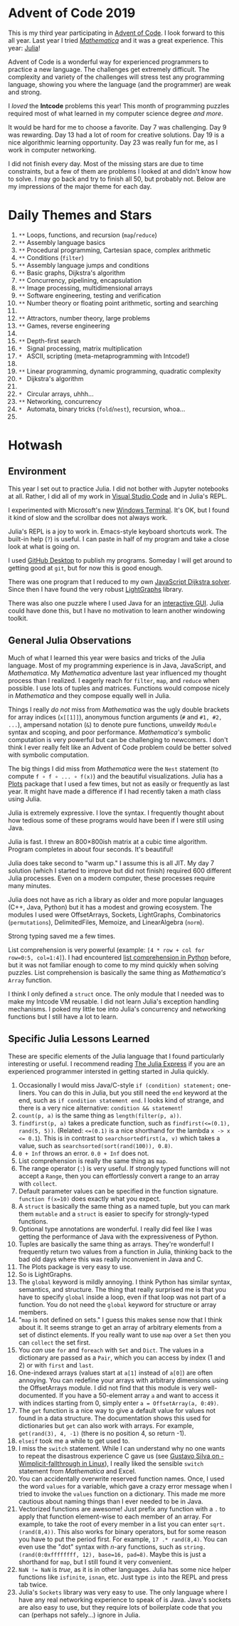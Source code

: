 # Advent of Code 2019
This is my third year participating in [Advent of Code](https://adventofcode.com/2019). I look forward to this all year. Last year I tried *[Mathematica](https://wjholden.com/aoc/2018/)* and it was a great experience. This year: [Julia](https://julialang.org/)!

Advent of Code is a wonderful way for experienced programmers to practice a new language. The challenges get extremely difficult. The complexity and variety of the challenges will stress test any programming language, showing you where the language (and the programmer) are weak and strong.

I *loved* the **Intcode** problems this year! This month of programming puzzles required most of what learned in my computer science degree *and more*.

It would be hard for me to choose a favorite. Day 7 was challenging. Day 9 was rewarding. Day 13 had a lot of room for creative solutions. Day 19 is a nice algorithmic learning opportunity. Day 23 was really fun for me, as I work in computer networking.

I did not finish every day. Most of the missing stars are due to time constraints, but a few of them are problems I looked at and didn't know how to solve. I may go back and try to finish all 50, but probably not. Below are my impressions of the major theme for each day.

# Daily Themes and Stars
1. `**` Loops, functions, and recursion (`map`/`reduce`)
2. `**` Assembly language basics
3. `**` Procedural programming, Cartesian space, complex arithmetic
4. `**` Conditions (`filter`)
5. `**` Assembly language jumps and conditions
6. `**` Basic graphs, Dijkstra's algorithm
7. `**` Concurrency, pipelining, encapsulation
8. `**` Image processing, multidimensional arrays
9. `**` Software engineering, testing and verification
10. `**` Number theory or floating point arithmetic, sorting and searching
11. `  `
12. `**` Attractors, number theory, large problems
13. `**` Games, reverse engineering
14. `  `
15. `**` Depth-first search
16. `* ` Signal processing, matrix multiplication
17. `* ` ASCII, scripting (meta-metaprogramming with Intcode!)
18. `  `
19. `**` Linear programming, dynamic programming, quadratic complexity
20. `* ` Dijkstra's algorithm
21. `  `
22. `* ` Circular arrays, uhhh...
23. `**` Networking, concurrency
24. `* ` Automata, binary tricks (`fold`/`nest`), recursion, whoa...
25. `  `

# Hotwash
## Environment
This year I set out to practice Julia. I did not bother with Jupyter notebooks at all. Rather, I did all of my work in [Visual Studio Code](https://code.visualstudio.com/) and in Julia's REPL.

I experimented with Microsoft's new [Windows Terminal](https://github.com/microsoft/terminal). It's OK, but I found it kind of slow and the scrollbar does not always work.

Julia's REPL is a joy to work in. Emacs-style keyboard shortcuts work. The built-in help (`?`) is useful. I can paste in half of my program and take a close look at what is going on.

I used [GitHub Desktop](https://desktop.github.com/) to publish my programs. Someday I will get around to getting good at `git`, but for now this is good enough.

There was one program that I reduced to my own [JavaScript Dijkstra solver](https://wjholden.com/dijkstra). Since then I have found the very robust [LightGraphs](https://juliagraphs.github.io/LightGraphs.jl/latest/) library.

There was also one puzzle where I used Java for an [interactive GUI](https://www.youtube.com/watch?v=9d_-wP1aQCo). Julia could have done this, but I have no motivation to learn another windowing toolkit.

## General Julia Observations
Much of what I learned this year were basics and tricks of the Julia language. Most of my programming experience is in Java, JavaScript, and *Mathematica*. My *Mathematica* adventure last year influenced my thought process than I realized. I eagerly reach for `filter`, `map`, and `reduce` when possible. I use lots of tuples and matrices. Functions would compose nicely in *Mathematica* and they compose equally well in Julia.

Things I really *do not* miss from *Mathematica* was the ugly double brackets for array indices (`x[[1]]`), anonymous function arguments (`#` and `#1, #2, ...`), ampersand notation (`&`) to denote pure functions, unweildy `Module` syntax and scoping, and poor performance. *Mathematica's* symbolic computation is very powerful but can be challenging to newcomers. I don't think I ever really felt like an Advent of Code problem could be better solved with symbolic computation.

The big things I did miss from *Mathematica* were the `Nest` statement (to compute `f ∘ f ∘ ... ∘ f(x)`) and the beautiful visualizations. Julia has a [Plots](http://docs.juliaplots.org/latest/) package that I used a few times, but not as easily or frequently as last year. It might have made a difference if I had recently taken a math class using Julia.

Julia is extremely expressive. I love the syntax. I frequently thought about how tedious some of these programs would have been if I were still using Java. 

Julia is fast. I threw an 800×800ish matrix at a cubic time algorithm. Program completes in about four seconds. It's beautiful!

Julia does take second to "warm up." I assume this is all JIT. My day 7 solution (which I started to improve but did not finish) required 600 different Julia processes. Even on a modern computer, these processes require many minutes.

Julia does not have as rich a library as older and more popular languages (C++, Java, Python) but it has a modest and growing ecosystem. The modules I used were OffsetArrays, Sockets, LightGraphs, Combinatorics (`permutations`), DelimitedFiles, Memoize, and LinearAlgebra (`norm`).

Strong typing saved me a few times.

List comprehension is very powerful (example: `[4 * row + col for row=0:5, col=1:4]`). I had encountered [list comprehension in Python](https://www.artima.com/weblogs/viewpost.jsp?thread=98196) before, but it was not familiar enough to come to my mind quickly when solving puzzles. List comprehension is basically the same thing as *Mathematica's* `Array` function.

I think I only defined a `struct` once. The only module that I needed was to make my Intcode VM reusable. I did not learn Julia's exception handling mechanisms. I poked my little toe into Julia's concurrency and networking functions but I still have a lot to learn.

## Specific Julia Lessons Learned
These are specific elements of the Julia language that I found particularly interesting or useful. I recommend reading [The Julia Express](https://github.com/bkamins/The-Julia-Express) if you are an experienced programmer intersted in getting started in Julia quickly.

1. Occasionally I would miss Java/C-style `if (condition) statement;` one-liners. You can do this in Julia, but you still need the `end` keyword at the end, such as `if condition statement end`. I looks kind of strange, and there is a very nice alternative: `condition && statement`!
2. `count(p, a)` is the same thing as `length(filter(p, a))`.
3. `findfirst(p, a)` takes a predicate function, such as `findfirst(<=(0.1), rand(5, 5))`. (Related: `<=(0.1)` is a nice shorthand for the lambda `x -> x <= 0.1`). This is in contrast to `searchsortedfirst(a, v)` which takes a value, such as `searchsorted(sort(rand(100)), 0.8)`.
4. `0 + Inf` throws an error. `0.0 + Inf` does not.
5. List comprehension is really the same thing as `map`.
6. The range operator (`:`) is very useful. If strongly typed functions will not accept a `Range`, then you can effortlessly convert a range to an array with `collect`.
7. Default parameter values can be specified in the function signature. `function f(x=10)` does exactly what you expect.
8. A `struct` is basically the same thing as a named tuple, but you can mark them `mutable` and a `struct` is easier to specify for strongly-typed functions.
9. Optional type annotations are wonderful. I really did feel like I was getting the performance of Java with the expressiveness of Python.
10. Tuples are basically the same thing as arrays. They're wonderful! I frequently return two values from a function in Julia, thinking back to the bad old days where this was really inconvenient in Java and C.
11. The Plots package is very easy to use.
12. So is LightGraphs.
13. The `global` keyword is mildly annoying. I think Python has similar syntax, semantics, and structure. The thing that really surprised me is that you have to specify `global` inside a loop, even if that loop was not part of a function. You do not need the `global` keyword for structure or array members.
14. "`map` is not defined on sets." I guess this makes sense now that I think about it. It seems strange to get an array of arbitrary elements from a set of distinct elements. If you really want to use `map` over a `Set` then you can `collect` the set first.
15. You *can* use `for` and `foreach` with `Set` and `Dict`. The values in a dictionary are passed as a `Pair`, which you can access by index (1 and 2) or with `first` and `last`.
16. One-indexed arrays (values start at `a[1]` instead of `a[0]`) are often annoying. You can redefine your arrays with arbitrary dimensions using the OffsetArrays module. I did not find that this module is very well-documented. If you have a 50-element array `a` and want to access it with indices starting from 0, simply enter `a = OffsetArray(a, 0:49)`.
17. The `get` function is a nice way to give a default value for values not found in a data structure. The documentation shows this used for dictionaries but `get` can also work with arrays. For example, `get(rand(3), 4, -1)` (there is no position 4, so return -1).
18. `elseif` took me a while to get used to.
19. I miss the `switch` statement. While I can understand why no one wants to repeat the disastrous experience C gave us (see [Gustavo Silva on -Wimplicit-fallthrough in Linux](https://twitter.com/embeddedgus/status/1155206150104801282)), I really liked the sensible `switch` statement from *Mathematica* and Excel.
20. You can accidentally overwrite reserved function names. Once, I used the word `values` for a variable, which gave a crazy error message when I tried to invoke the `values` function on a dictionary. This made me more cautious about naming things than I ever needed to be in Java.
21. Vectorized functions are awesome! Just prefix any function with a `.` to apply that function element-wise to each member of an array. For example, to take the root of every member in a list you can enter `sqrt.(rand(8,4))`. This also works for binary operators, but for some reason you have to put the period first. For example, `17 .* rand(8,4)`. You can even use the "dot" syntax with *n*-ary functions, such as `string.(rand(0:0xffffffff, 12), base=16, pad=8)`. Maybe this is just a shorthand for `map`, but I still found it very convenient.
22. `NaN != NaN` is *true*, as it is in other languages. Julia has some nice helper functions like `isfinite`, `isnan`, etc. Just type `is` into the REPL and press tab twice.
23. Julia's `Sockets` library was very easy to use. The only language where I have any real networking experience to speak of is Java. Java's sockets are also easy to use, but they require lots of boilerplate code that you can (perhaps not safely...) ignore in Julia.

